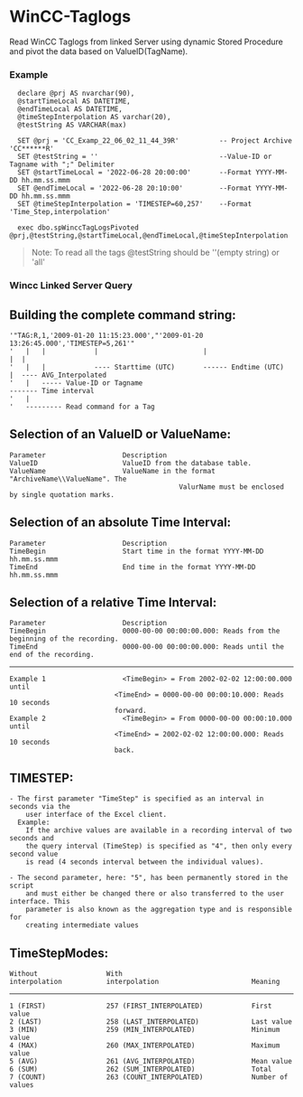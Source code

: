 # WinCC-Taglogs
Read WinCC Taglogs from linked Server using dynamic Stored Procedure and pivot the data based on ValueID(TagName).


### Example 
```
  declare @prj AS nvarchar(90),
  @startTimeLocal AS DATETIME,
  @endTimeLocal AS DATETIME,
  @timeStepInterpolation AS varchar(20),
  @testString AS VARCHAR(max)

  SET @prj = 'CC_Examp_22_06_02_11_44_39R'          -- Project Archive 'CC******R'
  SET @testString = ''                              --Value-ID or Tagname with ";" Delimiter
  SET @startTimeLocal = '2022-06-28 20:00:00'       --Format YYYY-MM-DD hh.mm.ss.mmm
  SET @endTimeLocal = '2022-06-28 20:10:00'         --Format YYYY-MM-DD hh.mm.ss.mmm
  SET @timeStepInterpolation = 'TIMESTEP=60,257'    --Format 'Time_Step,interpolation'

  exec dbo.spWinccTagLogsPivoted @prj,@testString,@startTimeLocal,@endTimeLocal,@timeStepInterpolation
```

> Note: To read all the tags @testString should be ''(empty string) or 'all'

### Wincc Linked Server Query


## Building the complete command string:

	'"TAG:R,1,'2009-01-20 11:15:23.000',"'2009-01-20 13:26:45.000','TIMESTEP=5,261'"
	'   |   |            |                          |                        |  |
	'   |   |            ---- Starttime (UTC)       ------ Endtime (UTC)     |  ---- AVG_Interpolated
	'   |   ----- Value-ID or Tagname                                        ------- Time interval
	'   |
	'   --------- Read command for a Tag

## Selection of an ValueID or ValueName:

	Parameter                   Description
	ValueID                     ValueID from the database table.
	ValueName                   ValueName in the format "ArchiveName\\ValueName". The
								              ValurName must be enclosed by single quotation marks.

## Selection of an absolute Time Interval:
	Parameter                   Description   
	TimeBegin                   Start time in the format YYYY-MM-DD hh.mm.ss.mmm
	TimeEnd                     End time in the format YYYY-MM-DD hh.mm.ss.mmm

## Selection of a relative Time Interval:

	Parameter                   Description       
	TimeBegin                   0000-00-00 00:00:00.000: Reads from the beginning of the recording.
	TimeEnd                     0000-00-00 00:00:00.000: Reads until the end of the recording.
----
	Example 1                   <TimeBegin> = From 2002-02-02 12:00:00.000 until
                              <TimeEnd> = 0000-00-00 00:00:10.000: Reads 10 seconds
                              forward.
	Example 2                   <TimeBegin> = From 0000-00-00 00:00:10.000 until
                              <TimeEnd> = 2002-02-02 12:00:00.000: Reads 10 seconds
                              back.

## TIMESTEP:

	- The first parameter "TimeStep" is specified as an interval in seconds via the
		user interface of the Excel client.
      Example:
        If the archive values are available in a recording interval of two seconds and
        the query interval (TimeStep) is specified as "4", then only every second value
        is read (4 seconds interval between the individual values).

	- The second parameter, here: "5", has been permanently stored in the script
		and must either be changed there or also transferred to the user interface. This
		parameter is also known as the aggregation type and is responsible for
		creating intermediate values

## TimeStepModes:

	Without                 With
	interpolation           interpolation                       Meaning
  ---------------------------------------------------------------------------------------------------------
	1 (FIRST)               257 (FIRST_INTERPOLATED)            First value
	2 (LAST)                258 (LAST_INTERPOLATED)             Last value
	3 (MIN)                 259 (MIN_INTERPOLATED)              Minimum value
	4 (MAX)                 260 (MAX_INTERPOLATED)              Maximum value
	5 (AVG)                 261 (AVG_INTERPOLATED)              Mean value
	6 (SUM)                 262 (SUM_INTERPOLATED)              Total
	7 (COUNT)               263 (COUNT_INTERPOLATED)            Number of values
